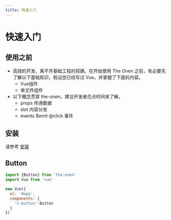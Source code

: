 ```yaml
---
title: 快速入门
---
```


# 快速入门

## 使用之前

- 高效的开发，离不开基础工程的搭建。在开始使用 The Onen 之前，有必要先了解以下基础知识，假设您已经写过 Vue，并掌握了下面的内容。
    - Vue组件
    - 单文件组件
- 以下概念贯穿 the-onen，建议开发者花点时间来了解。
    - props 传递数据
    - slot 内容分发
    - events $emit @click 事件

## 安装

请参考 [安装](../install/) 

## Button

```javascript
import {Button} from 'the-onen'
import Vue from 'vue'

new Vue({
  el: '#app',
  components: {
    't-button':Button
  }
})
```